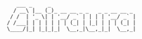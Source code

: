 ```                                                
        ___ _     _                                
       / __\ |__ (_)_ __ __ _ _   _ _ __ __ _      
      / /  | '_ \| | '__/ _` | | | | '__/ _` |     
     / /___| | | | | | | (_| | |_| | | | (_| |     
     \____/|_| |_|_|_|  \__,_|\__,_|_|  \__,_|     

```
